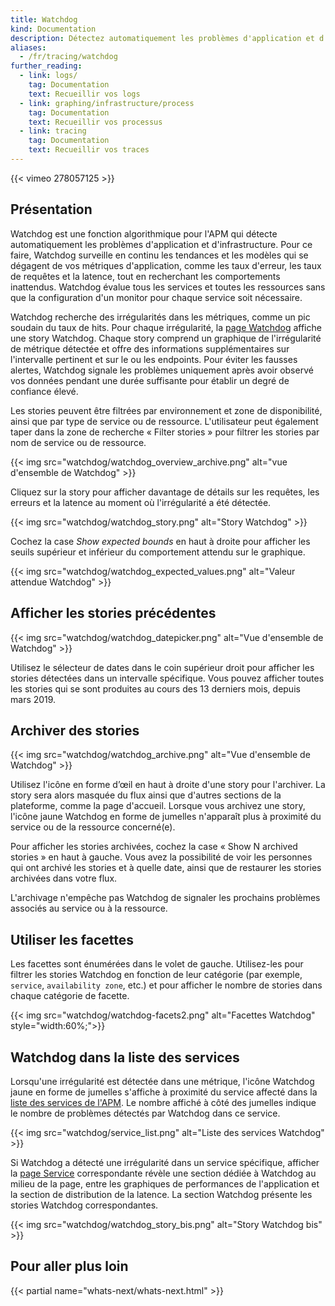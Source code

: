 ```yaml
---
title: Watchdog
kind: Documentation
description: Détectez automatiquement les problèmes d'application et d'infrastructure
aliases:
  - /fr/tracing/watchdog
further_reading:
  - link: logs/
    tag: Documentation
    text: Recueillir vos logs
  - link: graphing/infrastructure/process
    tag: Documentation
    text: Recueillir vos processus
  - link: tracing
    tag: Documentation
    text: Recueillir vos traces
---
```

{{< vimeo 278057125 >}}

## Présentation

Watchdog est une fonction algorithmique pour l'APM qui détecte automatiquement les problèmes d'application et d'infrastructure. Pour ce faire, Watchdog surveille en continu les tendances et les modèles qui se dégagent de vos métriques d'application, comme les taux d'erreur, les taux de requêtes et la latence, tout en recherchant les comportements inattendus. Watchdog évalue tous les services et toutes les ressources sans que la configuration d'un monitor pour chaque service soit nécessaire.

Watchdog recherche des irrégularités dans les métriques, comme un pic soudain du taux de hits. Pour chaque irrégularité, la [page Watchdog][1] affiche une story Watchdog. Chaque story comprend un graphique de l'irrégularité de métrique détectée et offre des informations supplémentaires sur l'intervalle pertinent et sur le ou les endpoints. Pour éviter les fausses alertes, Watchdog signale les problèmes uniquement après avoir observé vos données pendant une durée suffisante pour établir un degré de confiance élevé.

Les stories peuvent être filtrées par environnement et zone de disponibilité, ainsi que par type de service ou de ressource. L'utilisateur peut également taper dans la zone de recherche « Filter stories » pour filtrer les stories par nom de service ou de ressource.

{{< img src="watchdog/watchdog_overview_archive.png" alt="vue d'ensemble de Watchdog"  >}}

Cliquez sur la story pour afficher davantage de détails sur les requêtes, les erreurs et la latence au moment où l'irrégularité a été détectée.

{{< img src="watchdog/watchdog_story.png" alt="Story Watchdog"  >}}

Cochez la case *Show expected bounds* en haut à droite pour afficher les seuils supérieur et inférieur du comportement attendu sur le graphique.

{{< img src="watchdog/watchdog_expected_values.png" alt="Valeur attendue Watchdog"  >}}

## Afficher les stories précédentes

{{< img src="watchdog/watchdog_datepicker.png" alt="Vue d'ensemble de Watchdog"  >}}

Utilisez le sélecteur de dates dans le coin supérieur droit pour afficher les stories détectées dans un intervalle spécifique. Vous pouvez afficher toutes les stories qui se sont produites au cours des 13 derniers mois, depuis mars 2019.

## Archiver des stories

{{< img src="watchdog/watchdog_archive.png" alt="Vue d'ensemble de Watchdog"  >}}

Utilisez l'icône en forme d’œil en haut à droite d'une story pour l'archiver. La story sera alors masquée du flux ainsi que d'autres sections de la plateforme, comme la page d'accueil. Lorsque vous archivez une story, l'icône jaune Watchdog en forme de jumelles n'apparaît plus à proximité du service ou de la ressource concerné(e).

Pour afficher les stories archivées, cochez la case « Show N archived stories » en haut à gauche. Vous avez la possibilité de voir les personnes qui ont archivé les stories et à quelle date, ainsi que de restaurer les stories archivées dans votre flux.

L'archivage n'empêche pas Watchdog de signaler les prochains problèmes associés au service ou à la ressource.

## Utiliser les facettes

Les facettes sont énumérées dans le volet de gauche. Utilisez-les pour filtrer les stories Watchdog en fonction de leur catégorie (par exemple, `service`, `availability zone`, etc.) et pour afficher le nombre de stories dans chaque catégorie de facette.

{{< img src="watchdog/watchdog-facets2.png" alt="Facettes Watchdog"  style="width:60%;">}}


## Watchdog dans la liste des services

Lorsqu'une irrégularité est détectée dans une métrique, l'icône Watchdog jaune en forme de jumelles s'affiche à proximité du service affecté dans la [liste des services de l'APM][2]. Le nombre affiché à côté des jumelles indique le nombre de problèmes détectés par Watchdog dans ce service.

{{< img src="watchdog/service_list.png" alt="Liste des services Watchdog"  >}}

Si Watchdog a détecté une irrégularité dans un service spécifique, afficher la [page Service][2] correspondante révèle une section dédiée à Watchdog au milieu de la page, entre les graphiques de performances de l'application et la section de distribution de la latence. La section Watchdog présente les stories Watchdog correspondantes.

{{< img src="watchdog/watchdog_story_bis.png" alt="Story Watchdog bis"  >}}

## Pour aller plus loin

{{< partial name="whats-next/whats-next.html" >}}

[1]: https://app.datadoghq.com/apm/watchdog
[2]: /fr/tracing/visualization/services_list